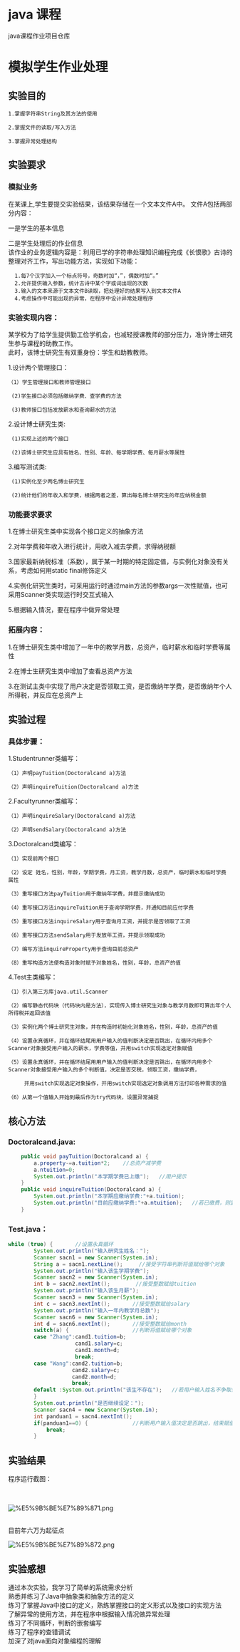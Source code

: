 # java 课程
java课程作业项目仓库


# 模拟学生作业处理


## 实验目的 


    1.掌握字符串String及其方法的使用
  
    2.掌握文件的读取/写入方法
    
    3.掌握异常处理结构


## 实验要求

### 模拟业务

在某课上,学生要提交实验结果，该结果存储在一个文本文件A中。
文件A包括两部分内容：

一是学生的基本信息

二是学生处理后的作业信息<br>
    该作业的业务逻辑内容是：利用已学的字符串处理知识编程完成《长恨歌》古诗的整理对齐工作，写出功能方法，实现如下功能：

      1.每7个汉字加入一个标点符号，奇数时加“，”，偶数时加“。”
      2.允许提供输入参数，统计古诗中某个字或词出现的次数
      3.输入的文本来源于文本文件B读取，把处理好的结果写入到文本文件A
      4.考虑操作中可能出现的异常，在程序中设计异常处理程序

### 实验实现内容：


某学校为了给学生提供勤工俭学机会，也减轻授课教师的部分压力，准许博士研究生参与课程的助教工作。<br>
此时，该博士研究生有双重身份：学生和助教教师。

1.设计两个管理接口：
    
    （1）学生管理接口和教师管理接口
  
     (2)学生接口必须包括缴纳学费、查学费的方法
  
     (3)教师接口包括发放薪水和查询薪水的方法

2.设计博士研究生类:

     (1)实现上述的两个接口
  
     (2)该博士研究生应具有姓名、性别、年龄、每学期学费、每月薪水等属性

3.编写测试类:

     (1)实例化至少两名博士研究生
  
     (2)统计他们的年收入和学费，根据两者之差，算出每名博士研究生的年应纳税金额
  
  
### 功能要求要求

 1.在博士研究生类中实现各个接口定义的抽象方法

 2.对年学费和年收入进行统计，用收入减去学费，求得纳税额

 3.国家最新纳税标准（系数），属于某一时期的特定固定值，与实例化对象没有关系，考虑如何用static  final修饰定义

 4.实例化研究生类时，可采用运行时通过main方法的参数args一次性赋值，也可采用Scanner类实现运行时交互式输入

 5.根据输入情况，要在程序中做异常处理
  
### 拓展内容：
  
 1.在博士研究生类中增加了一年中的教学月数，总资产，临时薪水和临时学费等属性
 
 2.在博士生研究生类中增加了查看总资产方法
 
 3.在测试主类中实现了用户决定是否领取工资，是否缴纳年学费，是否缴纳年个人所得税，并反应在总资产上
  
  
## 实验过程


### 具体步骤：


  1.Studentrunner类编写：
  
    （1）声明payTuition(Doctoralcand a)方法
    
    （2）声明inquireTuition(Doctoralcand a)方法
    
  2.Facultyrunner类编写：
  
    （1）声明inquireSalary(Doctoralcand a)方法
    
    （2）声明sendSalary(Doctoralcand a)方法
    
  3.Doctoralcand类编写：
  
    （1）实现前两个接口
    
    （2）设定 姓名，性别，年龄，学期学费，月工资，教学月数，总资产，临时薪水和临时学费 属性
    
    （3）重写接口方法payTuition用于缴纳年学费，并提示缴纳成功
    
    （4）重写接口方法inquireTuition用于查询学期学费，并通知目前应付学费
    
    （5）重写接口方法inquireSalary用于查询月工资，并提示是否领取了工资
    
    （6）重写接口方法sendSalary用于发放年工资，并提示领取成功
    
    （7）编写方法inquireProperty用于查询目前总资产
    
    （8）重写构造方法使构造对象时赋予对象姓名，性别，年龄，总资产的值
  
  4.Test主类编写：
  
    （1）引入第三方库java.util.Scanner
    
    （2）编写静态代码块（代码块内是方法），实现传入博士研究生对象与教学月数即可算出年个人所得税并返回该值
    
    （3）实例化两个博士研究生对象，并在构造时初始化对象姓名，性别，年龄，总资产的值
    
    （4）设置永真循环，并在循环结尾用用户输入的值判断决定是否跳出，在循环内用多个Scanner对象接受用户输入的薪水，学费等值，并用switch实现选定对象赋值
    
    （5）设置永真循环，并在循环结尾用用户输入的值判断决定是否跳出，在循环内用多个Scanner对象接受用户输入的多个判断值，决定是否交税，领取工资，缴纳学费，
    
         并用switch实现选定对象操作，并用switch实现选定对象调用方法打印各种需求的值
    
    （6）从第一个值输入开始到最后作为try代码块，设置异常捕捉
    
    
    


## 核心方法


### Doctoralcand.java:

```java
   	public void payTuition(Doctoralcand a) {
		a.property-=a.tuition*2;    //总资产减学费
		a.ntuition=0;
		System.out.println("本学期学费已上缴");   //用户提示
	}
	public void inquireTuition(Doctoralcand a) {
		System.out.println("本学期应缴纳学费:"+a.tuition);   
		System.out.println("目前应缴纳学费:"+a.ntuition);   //若已缴费，则显示零
	}
```

### Test.java：

```java
while (true) {       //设置永真循环
		System.out.println("输入研究生姓名：");
		Scanner sacn1 = new Scanner(System.in); 
		String a = sacn1.nextLine();     //接受字符串判断将值赋给哪个对象
		System.out.println("输入该生学期学费");
		Scanner sacn2 = new Scanner(System.in); 
		int b = sacn2.nextInt();        //接受整数赋给tuition
		System.out.println("输入该生月薪");
		Scanner sacn3 = new Scanner(System.in); 
		int c = sacn3.nextInt();       //接受整数赋给salary
		System.out.println("输入一年内教学月总数");
		Scanner sacn6 = new Scanner(System.in); 
		int d = sacn6.nextInt();       //接受整数赋给month
		switch(a) {                    //判断将值赋给哪个对象
		case "Zhang":cand1.tuition=b;
					 cand1.salary=c;
					 cand1.month=d;
					 break;
		case "Wang":cand2.tuition=b;
		 			cand2.salary=c;
		 			cand2.month=d;
		 			break;	
		default :System.out.println("该生不存在");   //若用户输入姓名不争取会返回提示
		}
		System.out.println("是否继续设定：");
		Scanner sacn4 = new Scanner(System.in); 
		int panduan1 = sacn4.nextInt(); 
		if(panduan1==0) {              //判断用户输入值决定是否跳出，结束赋值
			break;
		}
```
    
## 实验结果


程序运行截图：<br><br><br>

![%E5%9B%BE%E7%89%871.png](https://github.com/sans3174/javaExperiment4/blob/sans3174.GitHub.io/%E5%9B%BE%E7%89%871.png)

<br>
目前年六万为起征点
<br>

![%E5%9B%BE%E7%89%872.png](https://github.com/sans3174/javaExperiment4/blob/sans3174.GitHub.io/%E5%9B%BE%E7%89%872.png)


## 实验感想

通过本次实验，我学习了简单的系统需求分析<br>
熟悉并练习了Java中抽象类和抽象方法的定义<br>
练习了掌握Java中接口的定义，熟练掌握接口的定义形式以及接口的实现方法<br>
了解异常的使用方法，并在程序中根据输入情况做异常处理<br>
练习了不同循环，判断的嵌套编写<br>
练习了程序的查错调试<br>
加深了对java面向对象编程的理解<br>

